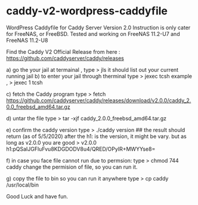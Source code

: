 # caddy-v2-wordpress-caddyfile
WordPress Caddyfile for Caddy Server Version 2.0
Instruction is only cater for FreeNAS, or FreeBSD. 
Tested and working on FreeNAS 11.2-U7 and FreeNAS 11.2-U8

Find the Caddy V2 Official Release from here : https://github.com/caddyserver/caddy/releases

a) go the your jail
    at termainal , type > jls
    it should list out your current running jail
b) to enter your jail through therminal
    type >  jexec <num> tcsh 
    example , > jexec 1 tcsh

c) fetch the Caddy program 
    type > fetch https://github.com/caddyserver/caddy/releases/download/v2.0.0/caddy_2.0.0_freebsd_amd64.tar.gz

d) untar the file
    type > tar -xjf caddy_2.0.0_freebsd_amd64.tar.gz

e) confirm the caddy version
    type > ./caddy version
    ## the result should return (as of 5/5/2020) after the h1: is the version, it might be vary. but as long as v2.0.0 you are good
         > v2.0.0 h1:pQSaIJGFluFvu8KDGDODV8u4/QRED/OPyIR+MWYYse8=

f) in case you face file cannot run due to permsion:
    type > chmod 744 caddy
   change the permision of file, so you can run it.

g) copy the file to bin so you can run it anywhere
    type > cp caddy /usr/local/bin

Good Luck and have fun.

